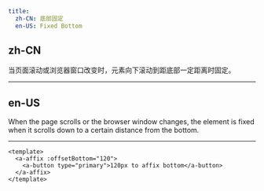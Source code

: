 ```yaml
title:
  zh-CN: 底部固定
  en-US: Fixed Bottom
```

## zh-CN

当页面滚动或浏览器窗口改变时，元素向下滚动到距底部一定距离时固定。

---

## en-US

When the page scrolls or the browser window changes, the element is fixed when it scrolls down to a certain distance from the bottom.

---

```vue
<template>
  <a-affix :offsetBottom="120">
    <a-button type="primary">120px to affix bottom</a-button>
  </a-affix>
</template>
```
